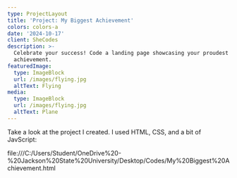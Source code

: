 ```yaml
---
type: ProjectLayout
title: 'Project: My Biggest Achievement'
colors: colors-a
date: '2024-10-17'
client: SheCodes
description: >-
  Celebrate your success! Code a landing page showcasing your proudest
  achievement.
featuredImage:
  type: ImageBlock
  url: /images/flying.jpg
  altText: Flying
media:
  type: ImageBlock
  url: /images/flying.jpg
  altText: Plane
---
```

Take a look at the project I created. I used HTML, CSS, and a bit of JavScript:

file:///C:/Users/Student/OneDrive%20-%20Jackson%20State%20University/Desktop/Codes/My%20Biggest%20Achievement.html
